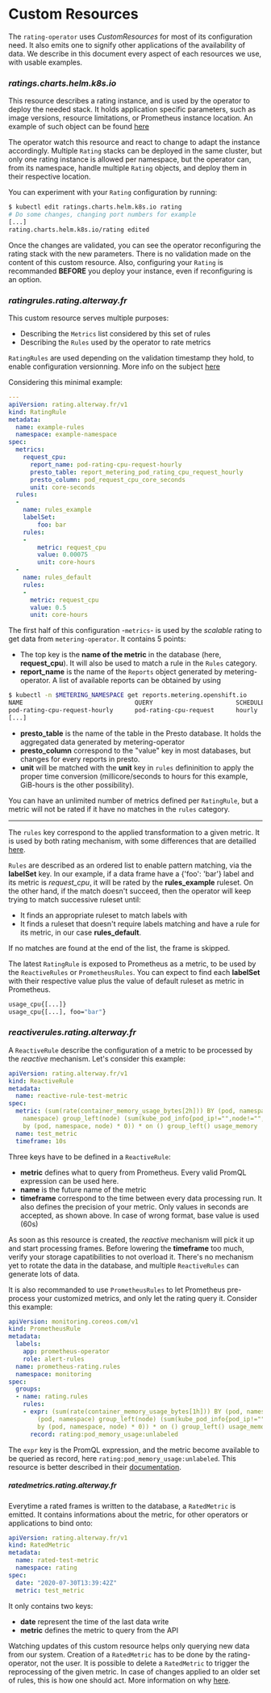 # **Custom Resources**

The `rating-operator` uses *CustomResources* for most of its configuration need.
It also emits one to signify other applications of the availability of data.
We describe in this document every aspect of each resources we use, with usable examples.

### ***ratings**.charts.helm.k8s.io*

This resource describes a rating instance, and is used by the operator to deploy the needed stack.
It holds application specific parameters, such as image versions, resource limitations, or Prometheus instance location.
An example of such object can be found [here](/deploy/crds/charts.helm.k8s.io_v1alpha1_rating_cr.yaml)

The operator watch this resource and react to change to adapt the instance accordingly.
Multiple `Rating` stacks can be deployed in the same cluster, but only one rating instance is allowed per namespace, but the operator can, from its namespace, handle multiple `Rating` objects, and deploy them in their respective location.

You can experiment with your `Rating` configuration by running:
```sh
$ kubectl edit ratings.charts.helm.k8s.io rating
# Do some changes, changing port numbers for example
[...]
rating.charts.helm.k8s.io/rating edited
```
Once the changes are validated, you can see the operator reconfiguring the rating stack with the new parameters.
There is no validation made on the content of this custom resource.
Also, configuring your `Rating` is recommanded **BEFORE** you deploy your instance, even if reconfiguring is an option.

### ***ratingrules**.rating.alterway.fr*

This custom resource serves multiple purposes:
- Describing the `Metrics` list considered by this set of rules
- Describing the `Rules` used by the operator to rate metrics

`RatingRules` are used depending on the validation timestamp they hold, to enable configuration versionning.
More info on the subject [here](/documentation/FEATURES.md)


Considering this minimal example:
```yml
---
apiVersion: rating.alterway.fr/v1
kind: RatingRule
metadata:
  name: example-rules
  namespace: example-namespace
spec:
  metrics:
    request_cpu:
      report_name: pod-rating-cpu-request-hourly
      presto_table: report_metering_pod_rating_cpu_request_hourly
      presto_column: pod_request_cpu_core_seconds
      unit: core-seconds
  rules:
  -
    name: rules_example
    labelSet:
        foo: bar
    rules:
    -
        metric: request_cpu
        value: 0.00075
        unit: core-hours
  -
    name: rules_default
    rules:
    -
      metric: request_cpu
      value: 0.5
      unit: core-hours
```

The first half of this configuration -`metrics`- is used by the *scalable* rating to get data from `metering-operator`. It contains 5 points:
- The top key is the **name of the metric** in the database (here, **request_cpu**). It will also be used to match a rule in the `Rules` category.
- **report_name** is the name of the `Reports` object generated by metering-operator. A list of available reports can be obtained by using
```sh
$ kubectl -n $METERING_NAMESPACE get reports.metering.openshift.io
NAME                               QUERY                       SCHEDULE   RUNNING                  FAILED   LAST REPORT TIME       AGE
pod-rating-cpu-request-hourly      pod-rating-cpu-request      hourly     ReportingPeriodWaiting            2020-07-30T09:00:00Z   7d18h
[...]
```
- **presto_table** is the name of the table in the Presto database. It holds the aggregated data generated by metering-operator
- **presto_column** correspond to the "value" key in most databases, but changes for every reports in presto.
- **unit** will be matched with the **unit** key in `rules` defininition to apply the proper time conversion (millicore/seconds to hours for this example, GiB-hours is the other possibility).

You can have an unlimited number of metrics defined per `RatingRule`, but a metric will not be rated if it have no matches in the `rules` category.

----

The `rules` key correspond to the applied transformation to a given metric.
It is used by both rating mechanism, with some differences that are detailled [here](/documentation/FEATURES.md).

`Rules` are described as an ordered list to enable pattern matching, via the **labelSet** key.
In our example, if a data frame have a {'foo': 'bar'} label and its metric is *request_cpu*, it will be rated by the **rules_example** ruleset.
On the other hand, if the match doesn't succeed, then the operator will keep trying to match successive ruleset until:
- It finds an appropriate ruleset to match labels with
- It finds a ruleset that doesn't require labels matching and have a rule for its metric, in our case **rules_default**.

If no matches are found at the end of the list, the frame is skipped.

The latest `RatingRule` is exposed to Prometheus as a metric, to be used by the `ReactiveRules` or `PrometheusRules`.
You can expect to find each **labelSet** with their respective value plus the value of default ruleset as metric in Prometheus.
```sh
usage_cpu{[...]}
usage_cpu{[...], foo="bar"}
```


### ***reactiverules**.rating.alterway.fr*

A `ReactiveRule` describe the configuration of a metric to be processed by the *reactive* mechanism.
Let's consider this example:
```yml
apiVersion: rating.alterway.fr/v1
kind: ReactiveRule
metadata:
  name: reactive-rule-test-metric
spec:
  metric: (sum(rate(container_memory_usage_bytes[2h])) BY (pod, namespace) + on (pod,
    namespace) group_left(node) (sum(kube_pod_info{pod_ip!="",node!="",host_ip!=""})
    by (pod, namespace, node) * 0)) * on () group_left() usage_memory
  name: test_metric
  timeframe: 10s
```
Three keys have to be defined in a `ReactiveRule`:
- **metric** defines what to query from Prometheus. Every valid PromQL expression can be used here.
- **name** is the future name of the metric
- **timeframe** correspond to the time between every data processing run. It also defines the precision of your metric. Only values in seconds are accepted, as shown above. In case of wrong format, base value is used (60s)

As soon as this resource is created, the *reactive* mechanism will pick it up and start processing frames.
Before lowering the **timeframe** too much, verify your storage capatibilities to not overload it.
There's no mechanism yet to rotate the data in the database, and multiple `ReactiveRules` can generate lots of data.

It is also recommanded to use `PrometheusRules` to let Prometheus pre-process your customized metrics, and only let the rating query it.
Consider this example:
```yaml
apiVersion: monitoring.coreos.com/v1
kind: PrometheusRule
metadata:
  labels:
    app: prometheus-operator
    role: alert-rules
  name: prometheus-rating.rules
  namespace: monitoring
spec:
  groups:
  - name: rating.rules
    rules:
    - expr: (sum(rate(container_memory_usage_bytes[1h])) BY (pod, namespace) + on
        (pod, namespace) group_left(node) (sum(kube_pod_info{pod_ip!="",node!="",host_ip!=""})
        by (pod, namespace, node) * 0)) * on () group_left() usage_memory
      record: rating:pod_memory_usage:unlabeled
```
The `expr` key is the PromQL expression, and the metric become available to be queried as record, here `rating:pod_memory_usage:unlabeled`.
This resource is better described in their [documentation](https://prometheus.io/docs/prometheus/latest/configuration/alerting_rules/).

##### *ratedmetrics.rating.alterway.fr*

Everytime a rated frames is written to the database, a `RatedMetric` is emitted.
It contains informations about the metric, for other operators or applications to bind onto:
```yaml
apiVersion: rating.alterway.fr/v1
kind: RatedMetric
metadata:
  name: rated-test-metric
  namespace: rating
spec:
  date: "2020-07-30T13:39:42Z"
  metric: test_metric
```
It only contains two keys:
- **date** represent the time of the last data write
- **metric** defines the metric to query from the API

Watching updates of this custom resource helps only querying new data from our system.
Creation of a `RatedMetric` has to be done by the rating-operator, not the user.
It is possible to delete a `RatedMetric` to trigger the reprocessing of the given metric. In case of changes applied to an older set of rules, this is how one should act. More information on why [here](/documentation/FEATURES.md).
